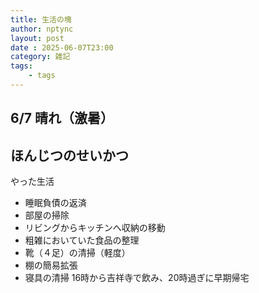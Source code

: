 ```yaml
---
title: 生活の塊
author: nptync
layout: post
date : 2025-06-07T23:00
category: 雑記
tags:
    - tags
---
```

## 6/7  晴れ（激暑）
## ほんじつのせいかつ
やった生活
- 睡眠負債の返済
- 部屋の掃除
- リビングからキッチンへ収納の移動
- 粗雑においていた食品の整理
- 靴（４足）の清掃（軽度）
- 棚の簡易拡張
- 寝具の清掃
16時から吉祥寺で飲み、20時過ぎに早期帰宅
